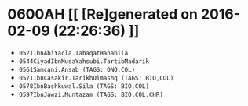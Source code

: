 # 0600AH [[ [Re]generated on 2016-02-09 (22:26:36) ]]

* `0521IbnAbiYacla.TabaqatHanabila`
* `0544CiyadIbnMusaYahsubi.TartibMadarik`
* `0561Samcani.Ansab (TAGS: ONO,COL)`
* `0571IbnCasakir.TarikhDimashq (TAGS: BIO,COL)`
* `0578IbnBashkuwal.Sila (TAGS: BIO,COL)`
* `0597IbnJawzi.Muntazam (TAGS: BIO,COL,CHR)`
